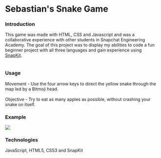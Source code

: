 # Sebastian's Snake Game

### Introduction

This game was made with HTML, CSS and Javascript and was a collaborative experience with other students in Snapchat Engineering Academy. The goal of this project was
to display my abilities to code a fun beginner project with all three languages and gain experience using
[SnapKit](https://snapkit.io/). <br><br>

### Usage

Movement - Use the four arrow keys to direct the yellow snake through the map led by a Bitmoji head. <br><br>
Objective - Try to eat as many apples as possible, without crashing your snake on itself.

### Example

![](https://imagizer.imageshack.com/img924/711/nUM9i7.png)

### Technologies

JavaScript, HTML5, CSS3 and SnapKit
